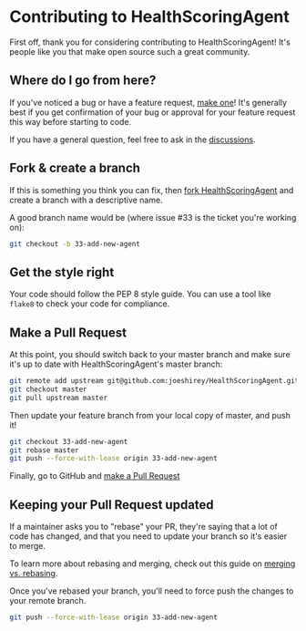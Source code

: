 # Contributing to HealthScoringAgent

First off, thank you for considering contributing to HealthScoringAgent! It's people like you that make open source such a great community.

## Where do I go from here?

If you've noticed a bug or have a feature request, [make one](https://github.com/joeshirey/HealthScoringAgent/issues/new)! It's generally best if you get confirmation of your bug or approval for your feature request this way before starting to code.

If you have a general question, feel free to ask in the [discussions](https://github.com/joeshirey/HealthScoringAgent/discussions).

## Fork & create a branch

If this is something you think you can fix, then [fork HealthScoringAgent](https://github.com/joeshirey/HealthScoringAgent/fork) and create a branch with a descriptive name.

A good branch name would be (where issue #33 is the ticket you're working on):

```sh
git checkout -b 33-add-new-agent
```

## Get the style right

Your code should follow the PEP 8 style guide. You can use a tool like `flake8` to check your code for compliance.

## Make a Pull Request

At this point, you should switch back to your master branch and make sure it's up to date with HealthScoringAgent's master branch:

```sh
git remote add upstream git@github.com:joeshirey/HealthScoringAgent.git
git checkout master
git pull upstream master
```

Then update your feature branch from your local copy of master, and push it!

```sh
git checkout 33-add-new-agent
git rebase master
git push --force-with-lease origin 33-add-new-agent
```

Finally, go to GitHub and [make a Pull Request](https://github.com/joeshirey/HealthScoringAgent/compare)

## Keeping your Pull Request updated

If a maintainer asks you to "rebase" your PR, they're saying that a lot of code has changed, and that you need to update your branch so it's easier to merge.

To learn more about rebasing and merging, check out this guide on [merging vs. rebasing](https://www.atlassian.com/git/tutorials/merging-vs-rebasing).

Once you've rebased your branch, you'll need to force push the changes to your remote branch.

```sh
git push --force-with-lease origin 33-add-new-agent
